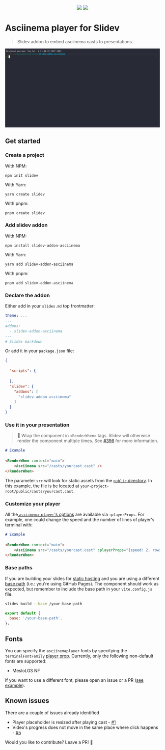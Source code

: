 <p align="center">
    <img src="https://d33wubrfki0l68.cloudfront.net/9a47dde680cca08e326c07824009ed1adc29626e/6a1c0/logo-title.png" width=30%/>
    <img src="https://avatars.githubusercontent.com/u/6506055?s=280&v=4" width=30%/>
</p>

# Asciinema player for Slidev

> Slidev addon to embed asciinema casts to presentations.

![demo](https://raw.githubusercontent.com/murilo-cunha/slidev-addon-asciinema/main/public/casts/demo.gif)

## Get started

### Create a project

With NPM:

```console
npm init slidev
```

With Yarn:

```console
yarn create slidev
```

With pnpm:

```console
pnpm create slidev
```

### Add slidev addon

With NPM:

```console
npm install slidev-addon-asciinema
```

With Yarn:

```console
yarn add slidev-addon-asciinema
```

With pnpm:

```console
pnpm add slidev-addon-asciinema
```

### Declare the addon

Either add in your `slides.md` top frontmatter:

```yaml
theme: ...
...
addons:
  - slidev-addon-asciinema
---
# Slides markdown
```

Or add it in your `package.json` file:

```json
{

  "scripts": {

  },
  "slidev": {
    "addons": [
      "slidev-addon-asciinema"
    ]
  }
}
```

### Use it in your presentation

> 🚨 Wrap the component in `<RenderWhen>` tags. Slidev will otherwise render the component multiple times. See [#396](https://github.com/slidevjs/slidev/issues/396#issuecomment-1137191344) for more information.

```md
# Example

<RenderWhen context="main">
    <Asciinema src="/casts/yourcast.cast" />
</RenderWhen>
```

The parameter `src` will look for static assets from the [`public` directory](https://sli.dev/custom/directory-structure.html#public). In this example, the file is be located at `your-project-root/public/casts/yourcast.cast`.

### Customize your player

All the[ `asciinema-player`'s options](https://github.com/asciinema/asciinema-player#options) are available via `:playerProps`. For example, one could change the speed and the number of lines of player's terminal with:

```md
# Example

<RenderWhen context="main">
    <Asciinema src="/casts/yourcast.cast" :playerProps="{speed: 2, rows: 23}"/>
</RenderWhen>
```

### Base paths

If you are building your slides for [static hosting](https://sli.dev/guide/hosting.html#static-hosting) and you are using a different [base path](https://sli.dev/guide/hosting.html#base-path) (i.e.: you're using GitHub Pages). The component should work as expected, but remember to include the base path in your `vite.config.js` file.

```sh
slidev build --base /your-base-path
```

```js
export default {
  base: '/your-base-path',
};

```


## Fonts

You can specify the `asciinemaplayer` fonts by specifying the `terminalFontFamily` [player prop](https://github.com/asciinema/asciinema-player#fonts). Currently, only the following non-default fonts are supported:

- MesloLGS NF

If you want to use a different font, please open an issue or a PR ([see example](https://github.com/murilo-cunha/slidev-addon-asciinema/blob/main/components/asciinema-player.css#L2705-L2709)).

## Known issues

There are a couple of issues already identified

- Player placeholder is resized after playing cast - [#1](https://github.com/murilo-cunha/slidev-addon-asciinema/issues/1)
- Video's progress does not move in the same place where click happens - [#5](https://github.com/murilo-cunha/slidev-addon-asciinema/issues/5)

Would you like to contribute? Leave a PR! 🚀